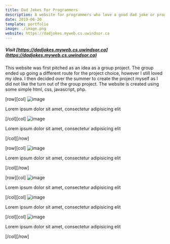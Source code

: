 ```yaml
---
title: Dad Jokes For Programmers
description: A website for programmers who love a good dad joke or programmer joke.
date: 2019-06-20
template: portfolio
image: ./image.png
website: https://dadjokes.myweb.cs.uwindsor.ca
---
```


##### Visit [https://dadjokes.myweb.cs.uwindsor.ca](https://dadjokes.myweb.cs.uwindsor.ca)

This website was first pitched as an idea as a group project. The group ended up going a different route for the project choice, however I still loved my idea. I then decided over the summer to create the project myself as I did not like the turn out of the group project. The website is created using some simple html, css, javascript, php.

[row][col]
![image](./b1.jpg)

Lorem ipsum dolor sit amet, consectetur adipisicing elit

[/col][col]
![image](./b2.jpg)

Lorem ipsum dolor sit amet, consectetur adipisicing elit

[/col][/row]

[row][col]
![image](./w1.jpg)

Lorem ipsum dolor sit amet, consectetur adipisicing elit

[/col][/row]

[row][col]
![image](./l1.jpg)

Lorem ipsum dolor sit amet, consectetur adipisicing elit

[/col][col]
![image](./l2.jpg)

Lorem ipsum dolor sit amet, consectetur adipisicing elit

[/col][col]
![image](./l3.jpg)

Lorem ipsum dolor sit amet, consectetur adipisicing elit

[/col][/row]
